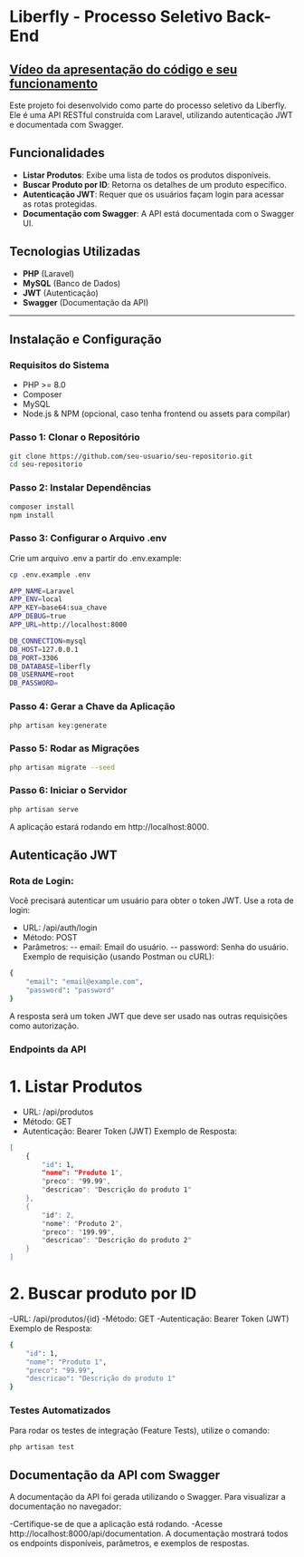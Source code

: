 # Liberfly - Processo Seletivo Back-End

## [Vídeo da apresentação do código e seu funcionamento](https://www.loom.com/share/c313c2d6c7f442f9aff70aca6b06f2f8)

Este projeto foi desenvolvido como parte do processo seletivo da Liberfly. Ele é uma API RESTful construída com Laravel, utilizando autenticação JWT e documentada com Swagger.

## Funcionalidades

- **Listar Produtos**: Exibe uma lista de todos os produtos disponíveis.
- **Buscar Produto por ID**: Retorna os detalhes de um produto específico.
- **Autenticação JWT**: Requer que os usuários façam login para acessar as rotas protegidas.
- **Documentação com Swagger**: A API está documentada com o Swagger UI.

## Tecnologias Utilizadas

- **PHP** (Laravel)
- **MySQL** (Banco de Dados)
- **JWT** (Autenticação)
- **Swagger** (Documentação da API)

---

## Instalação e Configuração

### Requisitos do Sistema

- PHP >= 8.0
- Composer
- MySQL
- Node.js & NPM (opcional, caso tenha frontend ou assets para compilar)
  
### Passo 1: Clonar o Repositório

```bash
git clone https://github.com/seu-usuario/seu-repositorio.git
cd seu-repositorio
```

### Passo 2: Instalar Dependências
```bash
composer install
npm install
```

### Passo 3: Configurar o Arquivo .env
Crie um arquivo .env a partir do .env.example:
```bash
cp .env.example .env
```
```bash
APP_NAME=Laravel
APP_ENV=local
APP_KEY=base64:sua_chave
APP_DEBUG=true
APP_URL=http://localhost:8000

DB_CONNECTION=mysql
DB_HOST=127.0.0.1
DB_PORT=3306
DB_DATABASE=liberfly
DB_USERNAME=root
DB_PASSWORD=
```

### Passo 4: Gerar a Chave da Aplicação
```bash
php artisan key:generate
```

### Passo 5: Rodar as Migrações
```bash
php artisan migrate --seed
```

### Passo 6: Iniciar o Servidor
```bash
php artisan serve
```

A aplicação estará rodando em http://localhost:8000.

## Autenticação JWT

### Rota de Login:
Você precisará autenticar um usuário para obter o token JWT. Use a rota de login:
- URL: /api/auth/login
- Método: POST
- Parâmetros:
-- email: Email do usuário.
-- password: Senha do usuário.
Exemplo de requisição (usando Postman ou cURL):
```bash
{
    "email": "email@example.com",
    "password": "password"
}
```
A resposta será um token JWT que deve ser usado nas outras requisições como autorização.

### Endpoints da API
# 1. Listar Produtos
- URL: /api/produtos
- Método: GET
- Autenticação: Bearer Token (JWT)
Exemplo de Resposta:
```bash
[
    {
        "id": 1,
        "nome": "Produto 1",
        "preco": "99.99",
        "descricao": "Descrição do produto 1"
    },
    {
        "id": 2,
        "nome": "Produto 2",
        "preco": "199.99",
        "descricao": "Descrição do produto 2"
    }
]
```

# 2. Buscar produto por ID
-URL: /api/produtos/{id}
-Método: GET
-Autenticação: Bearer Token (JWT)
Exemplo de Resposta:
```bash
{
    "id": 1,
    "nome": "Produto 1",
    "preco": "99.99",
    "descricao": "Descrição do produto 1"
}
```

### Testes Automatizados
Para rodar os testes de integração (Feature Tests), utilize o comando:
```bash
php artisan test
```

## Documentação da API com Swagger
A documentação da API foi gerada utilizando o Swagger. Para visualizar a documentação no navegador:

-Certifique-se de que a aplicação está rodando.
-Acesse http://localhost:8000/api/documentation.
A documentação mostrará todos os endpoints disponíveis, parâmetros, e exemplos de respostas.
